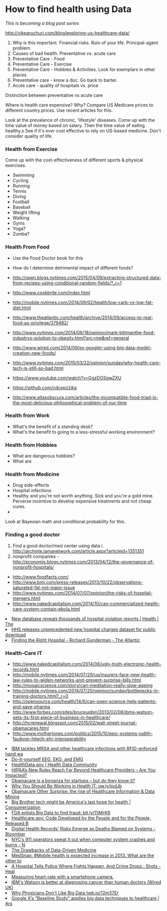 # How to find health using Data
*This is becoming a blog post series*

http://vikparuchuri.com/blog/exploring-us-healthcare-data/

1. Why is this important. Financial risks. Ruin of your life. Principal-agent problem. 
2. Causes of bad health. Preventative vs. acute care
3. Preventative Care - Food
4. Preventative Care - Exercise
5. Preventative Care - Hobbies & Activities. Look for exemplars in other places
6. Preventative care - know a doc. Go back to barter.
7. Acute care - quality of hospitals vs. price

Distinction between preventative vs acute care

Where is health care expensive? Why?
Compare US Medicare prices to different country prices. Use recent articles for this.


Look at the prevalance of chronic, 'lifestyle' diseases. 
Come up with the time value of money based on salary. Then the time value of eating healthy.s
See if it's *ever* cost effective to rely on US-based medicine. Don't consider quality of life.

### Health from Exercise

Come up with the cost-effectiveness of different sports & physical exercises.
* Swimming
* Cycling
* Running
* Tennis
* Diving
* Football
* Baseball
* Weight lifting
* Walking
* Gyms
* Yoga?
* Zumba?

### Health From Food
* Use the Food Doctor book for this
* How do I determine detrimental impact of different foods?


* http://open.blogs.nytimes.com/2015/04/09/extracting-structured-data-from-recipes-using-conditional-random-fields/?_r=1
* http://www.cookbrite.com/index.html
* http://mobile.nytimes.com/2014/09/02/health/low-carb-vs-low-fat-diet.html
* http://www.theatlantic.com/health/archive/2014/09/access-to-real-food-as-privilege/379482/
* http://www.nytimes.com/2014/06/18/opinion/mark-bittmanthe-food-industrys-solution-to-obesity.html?src=me&ref=general
* http://www.wired.com/2014/09/ex-googler-using-big-data-model-creation-new-foods/
* http://www.nytimes.com/2015/03/22/opinion/sunday/why-health-care-tech-is-still-so-bad.html
* https://www.youtube.com/watch?v=GgzDOSgwZXU
* https://github.com/cdcepi/zika
* http://www.atlasobscura.com/articles/the-incompatible-food-triad-is-the-most-delicious-philosophical-problem-of-our-time

### Health from Work
* What's the benefit of a standing desk?
* What's the benefit to going to a less-stressful working environment?

### Health from Hobbies
* What are dangerous hobbies?
* What are


### Health from Medicine
* Drug side-effects
* Hospital infections
* Healthy and you're not worth anything. Sick and you're a gold mine. Perverse incentive to develop expensive treatments and not cheap cures.
* 

Look at Bayesian math and conditional probability for this.

### Finding a good doctor



1. Find a good doctor/med center using data
   i. http://archinte.jamanetwork.com/article.aspx?articleid=1351351 
2. nonprofit companies - http://economix.blogs.nytimes.com/2013/04/12/the-governance-of-nonprofit-hospitals/

* http://www.foodfacts.com/
* http://www.bmj.com/press-releases/2013/10/22/observations-saturated-fat-not-major-issue
*  http://www.nytimes.com/2014/07/07/opinion/the-risks-of-hospital-mergers.html
* http://www.nakedcapitalism.com/2014/10/can-commercialized-health-care-system-contain-ebola.html

<li><a href="http://seattletimes.com/html/health/2020628684_hospitalmistakesxml.html" time_added="1364153139" tags="data sources,health">New database reveals thousands of hospital violation reports | Health | The</a></li>
<li><a href="http://go.cms.gov/16WaMfH" time_added="1368076384" tags="data sources,health">HHS releases unprecedented new hospital charges dataset for public download</a></li>
<li><a href="http://www.theatlantic.com/health/archive/2013/05/finding-the-right-hospital/276304/" time_added="1369799088" tags="data sources,health">Finding the Right Hospital - Richard Gunderman - The Atlantic</a></li>



### Health-Care IT

* http://www.nakedcapitalism.com/2014/06/ugly-truth-electronic-health-records.html
* http://mobile.nytimes.com/2014/07/20/us/insurers-face-new-health-law-rules-to-widen-networks-and-prevent-surprise-bills.html
* http://mosaicscience.com/story/can-meditation-really-slow-ageing
* http://mobile.nytimes.com/2014/07/20/opinion/sunday/bottlenecks-in-training-doctors.html?_r=0
* http://opensource.com/health/14/6/can-open-science-help-patients-and-save-pharma
* http://www.forbes.com/sites/bruceupbin/2013/02/08/ibms-watson-gets-its-first-piece-of-business-in-healthcare/
* http://hcrenewal.blogspot.com/2015/02/wall-street-journal-obamacares.html
* http://www.motherjones.com/politics/2015/10/epic-systems-judith-faulkner-hitech-ehr-interoperability

<li><a href="http://www.extremetech.com/extreme/171639-ibm-tackles-mrsa-and-other-healthcare-infections-with-rfid-enforced-hand-washing-tech" time_added="1385792410" tags="data ethics,health,hn">IBM tackles MRSA and other healthcare infections with RFID-enforced hand wa</a></li>
<li><a href="http://erkutlu.blogspot.com/2012/12/eeg-and-arduino-do-it-yourself-eeg-ekg.html" time_added="1384444897" tags="health,personal tech">Do-it-yourself EEG, EKG, and EMG</a></li>
<li><a href="http://www.healthdata.gov/" time_added="1349411762" tags="data science">HealthData.gov | Health Data Community</a></li>
<li><a href="http://blog.varonis.com/hipaas-new-rules-reach-far-beyond-healthcare-providers-are-you-impacted/" time_added="1359734430" tags="health,hn">HIPAA’s New Rules Reach Far Beyond Healthcare Providers – Are You Impacted?</a></li>
<li><a href="http://pandodaily.com/2013/03/20/obamacare-is-a-bonanza-for-startups-but-do-they-know-it/" time_added="1363877792" tags="data ethics,health,hn">Obamacare is a bonanza for startups – but do they know it?</a></li>
<li><a href="http://ow.ly/jpdJb" time_added="1364299549" tags="health,hn">Why You Should Be Working in Health IT: ow.ly/jpdJb</a></li>
<li><a href="http://nyti.ms/ZmR7mY" time_added="1369843191" tags="health">Obamacare Other Surprise: the rise of Healthcare Information & Data Mining </a></li>
<li><a href="http://www.infoworld.com/d/consumerization-of-it/big-brother-tech-might-be-americas-last-hope-health-219611" time_added="1370032838" tags="data ethics,health,hn">Big Brother tech might be America's last hope for health | Consumerization </a></li>
<li><a href="http://bit.ly/11iMrK8" time_added="1370370831" tags="big data,corruption,data ethics,health">FDA enlists Big Data to find fraud: bit.ly/11iMrK8</a></li>
<li><a href="http://www.theatlantic.com/technology/archive/2013/06/healthcaregov-code-developed-by-the-people-and-for-the-people-released-back-to-the-people/277295/" time_added="1372869062" tags="data ethics,health,hn,important">Healthcare.gov: Code Developed by the People and for the People, Released B</a></li>
<li><a href="http://www.bloomberg.com/news/2013-06-25/digital-health-records-risks-emerge-as-deaths-blamed-on-systems.html" time_added="1373125423" tags="data ethics,health,hn">Digital Health Records’ Risks Emerge as Deaths Blamed on Systems - Bloomber</a></li>
<li><a href="http://www.nypost.com/p/news/local/my_hell_as_operator_HYlg05QYm291rqIakgY24J" time_added="1375382017" tags="corruption,health">NYC’s 911 operators sweat it out when computer system crashes and burns - N</a></li>
<li><a href="http://www.theatlantic.com/health/archive/2013/06/the-drawbacks-of-data-driven-medicine/276558/" time_added="1370454740" tags="big data,brand,data ethics,data science,health,important">The Drawbacks of Data-Driven Medicine</a></li>
<li><a href="http://t.co/PmK2atpv" time_added="1357223841" tags="domestic,finance,health,hn,important">MedSnap: #Mobile health is expected increase in 2013. What are the other to</a></li>
<li><a href="http://www.npr.org/blogs/health/2013/09/19/224052451/a-hospital-tells-police-where-fights-happen-and-crime-drops" time_added="1379642723" tags="data ethics,data science,health">A Hospital Tells Police Where Fights Happen, And Crime Drops : Shots - Heal</a></li>
<li><a href="http://www.ignaciomellado.es/blog/Measuring-heart-rate-with-a-smartphone-camera" time_added="1380036458" tags="data sources,health,hn,important,personal tech">Measuring heart-rate with a smartphone camera.</a></li>
<li><a href="http://www.wired.co.uk/news/archive/2013-02/11/ibm-watson-medical-doctor" time_added="1382456284" tags="health">IBM's Watson is better at diagnosing cancer than human doctors (Wired UK)</a></li>
<li><a href="http://twb.io/12m37Er" time_added="1377131960" tags="big data,data ethics,data science,health">Why Physicians Don't Like Big Data twb.io/12m37Er</a></li>
<li><a href="http://arstechnica.com/business/2014/07/google-xs-baseline-study-applies-big-data-techniques-to-healthcare/" time_added="1406310989" tags="">Google X’s “Baseline Study” applies big data techniques to healthcare | Ars</a></li>